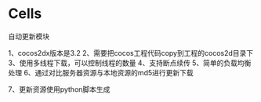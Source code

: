 Cells
=======
自动更新模块

1、cocos2dx版本是3.2
2、需要把cocos工程代码copy到工程的cocos2d目录下
3、使用多线程下载，可以控制线程的数量
4、支持断点续传
5、简单的负载均衡处理
6、通过对比服务器资源与本地资源的md5进行更新下载

7、更新资源使用python脚本生成
	
